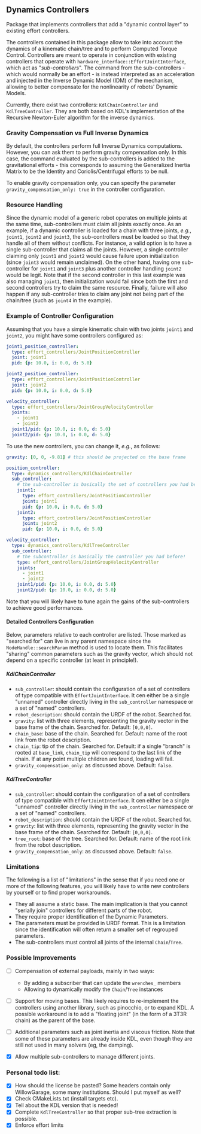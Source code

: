 ## Dynamics Controllers

Package that implements controllers that add a "dynamic control layer" to
existing effort controllers.

The controllers contained in this package allow to take into account the
dynamics of a kinematic chain/tree and to perform Computed Torque Control.
Controllers are meant to operate in conjunction with existing controllers that
operate with `hardware_interface::EffortJointInterface`, which act as
"*sub-controllers*".
The command from the sub-controllers - which would normally be an effort - is
instead interpreted as an acceleration and injected in the Inverse Dynamic Model
(IDM) of the mechanism, allowing to better compensate for the nonlinearity of
robots' Dynamic Models.

Currently, there exist two controllers: `KdlChainController` and
`KdlTreeController`.
They are both based on KDL's implementation of the Recursive Newton-Euler
algorithm for the inverse dynamics.



### Gravity Compensation vs Full Inverse Dynamics

By default, the controllers perform full Inverse Dynamics computations.
However, you can ask them to perform gravity compensation only.
In this case, the command evaluated by the sub-controllers is added to the
gravitational efforts - this corresponds to assuming the Generalized Inertia
Matrix to be the Identity and Coriolis/Centrifugal efforts to be null.

To enable gravity compensation only, you can specify the parameter
`gravity_compensation_only: true` in the controller configuration.



### Resource Handling

Since the dynamic model of a generic robot operates on multiple joints at the
same time, sub-controllers must claim all joints exactly once.
As an example, if a dynamic controller is loaded for a chain with three joints,
*e.g.*, `joint1`, `joint2` and `joint3`, the sub-controllers must be loaded so
that they handle all of them without conflicts.
For instance, a valid option is to have a single sub-controller that claims all
the joints.
However, a single controller claiming only `joint1` and `joint2` would cause
failure upon initialization (since `joint3` would remain unclaimed).
On the other hand, having one sub-controller for `joint1` and `joint3` plus
another controller handling `joint2` would be legit.
Note that if the second controller in this last example was also managing
`joint1`, then initialization would fail since both the first and second
controllers try to claim the same resource.
Finally, failure will also happen if any sub-controller tries to claim any
joint not being part of the chain/tree (such as `joint4` in the example).



### Example of Controller Configuration

Assuming that you have a simple kinematic chain with two joints `joint1` and
`joint2`, you might have some controllers configured as:

```yaml
joint1_position_controller:
  type: effort_controllers/JointPositionController
  joint: joint1
  pid: {p: 10.0, i: 0.0, d: 5.0}

joint2_position_controller:
  type: effort_controllers/JointPositionController
  joint: joint2
  pid: {p: 10.0, i: 0.0, d: 5.0}

velocity_controller:
  type: effort_controllers/JointGroupVelocityController
  joints:
    - joint1
    - joint2
  joint1/pid: {p: 10.0, i: 0.0, d: 5.0}
  joint2/pid: {p: 10.0, i: 0.0, d: 5.0}
```

To use the new controllers, you can change it, *e.g.*, as follows:
```yaml
gravity: [0, 0, -9.81] # this should be projected on the base frame

position_controller:
  type: dynamics_controllers/KdlChainController
  sub_controller:
    # the sub-controller is basically the set of controllers you had before!
    joint1:
      type: effort_controllers/JointPositionController
      joint: joint1
      pid: {p: 10.0, i: 0.0, d: 5.0}
    joint2:
      type: effort_controllers/JointPositionController
      joint: joint2
      pid: {p: 10.0, i: 0.0, d: 5.0}

velocity_controller:
  type: dynamics_controllers/KdlTreeController
  sub_controller:
    # the subcontroller is basically the controller you had before!
    type: effort_controllers/JointGroupVelocityController
    joints:
      - joint1
      - joint2
    joint1/pid: {p: 10.0, i: 0.0, d: 5.0}
    joint2/pid: {p: 10.0, i: 0.0, d: 5.0}
```

Note that you will likely have to tune again the gains of the sub-controllers to
achieve good performances.

#### Detailed Controllers Configuration

Below, parameters relative to each controller are listed.
Those marked as "searched for" can live in any parent namespace since the
`NodeHandle::searchParam` method is used to locate them.
This facilitates "sharing" common parameters such as the gravity vector, which
should not depend on a specific controller (at least in principle!).

##### KdlChainController

- `sub_controller`: should contain the configuration of a set of controllers
  of type compatible with `EffortJointInterface`. It cen either be a single
  "unnamed" controller directly living in the `sub_controller` namespace or a
  set of "named" controllers.
- `robot_description`: should contain the URDF of the robot. Searched for.
- `gravity`: list with three elements, representing the gravity vector in the
  base frame of the chain. Searched for. Default: `[0,0,0]`.
- `chain_base`: base of the chain. Searched for. Default: name of the root link
  from the robot description.
- `chain_tip`: tip of the chain. Searched for. Default: if a single "branch"
  is rooted at `base_link`, `chain_tip` will correspond to the last link of the
  chain. If at any point multiple children are found, loading will fail.
- `gravity_compensation_only`: as discussed above. Default: `false`.

##### KdlTreeController

- `sub_controller`: should contain the configuration of a set of controllers
  of type compatible with `EffortJointInterface`. It cen either be a single
  "unnamed" controller directly living in the `sub_controller` namespace or a
  set of "named" controllers.
- `robot_description`: should contain the URDF of the robot. Searched for.
- `gravity`: list with three elements, representing the gravity vector in the
  base frame of the chain. Searched for. Default: `[0,0,0]`.
- `tree_root`: base of the tree. Searched for. Default: name of the root link
  from the robot description.
- `gravity_compensation_only`: as discussed above. Default: `false`.



### Limitations

The following is a list of "limitations" in the sense that if you need one or
more of the following features, you will likely have to write new controllers
by yourself or to find proper workarounds.

- They all assume a static base. The main implication is that you cannot
  "serially join" controllers for different parts of the robot.
- They require proper identification of the Dynamic Parameters.
- The parameters must be provided in URDF format. This is a limitation since
  the identification will often return a smaller set of regrouped parameters.
- The sub-controllers must control all joints of the internal `Chain`/`Tree`.



### Possible Improvements

- [ ] Compensation of external payloads, mainly in two ways:
    - By adding a subscriber that can update the `wrenches_` members
    - Allowing to dynamically modify the `Chain`/`Tree` instances
- [ ] Support for moving bases. This likely requires to re-implement the
      controllers using another library, such as pinocchio, or to expand KDL.
      A possible workaround is to add a "floating joint" (in the form of a
      3T3R chain) as the parent of the base.
- [ ] Additional parameters such as joint inertia and viscous friction.
      Note that some of these parameters are already inside KDL,
      even though they are still not used in many solvers (eg, the damping).
- [x] Allow multiple sub-controllers to manage different joints.


### Personal todo list:

- [x] How should the license be pasted? Some headers contain only WillowGarage,
  some many institutions. Should I put myself as well?
- [x] Check CMakeLists.txt (install targets etc).
- [x] Tell about the KDL version that is needed!
- [x] Complete `KdlTreeController` so that proper sub-tree extraction is possible.
- [x] Enforce effort limits
